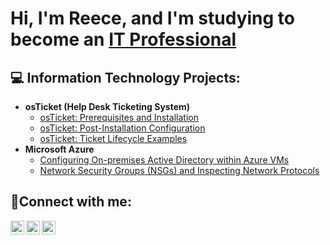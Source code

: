 <h1>Hi, I'm Reece, and I'm studying to become an <a href="https://linkedin.com/in/reece-padilla-3595572b8/">IT Professional</a>

<h2>💻 Information Technology Projects:</h2>

- <b>osTicket (Help Desk Ticketing System)</b>
  - [osTicket: Prerequisites and Installation](https://github.com/reecepadilla/osticket-prereqs)
  - [osTicket: Post-Installation Configuration](https://github.com/reecepadilla/post-install-config)
  - [osTicket: Ticket Lifecycle Examples](https://github.com/reecepadilla/ticket-lifecycle)
- <b>Microsoft Azure</b>
  - [Configuring On-premises Active Directory within Azure VMs](https://github.com/reecepadilla/configure-ad)
  - [Network Security Groups (NSGs) and Inspecting Network Protocols](https://github.com/reecepadilla/azure-network-protocols)

<h2>🤳Connect with me:</h2>

[<img align="left" alt="Josh | Twitter" width="22px" src="https://cdn.jsdelivr.net/npm/simple-icons@v3/icons/twitter.svg" />][twitter]
[<img align="left" alt="Josh | LinkedIn" width="22px" src="https://cdn.jsdelivr.net/npm/simple-icons@v3/icons/linkedin.svg" />][linkedin]
[<img align="left" alt="Josh | Instagram" width="22px" src="https://cdn.jsdelivr.net/npm/simple-icons@v3/icons/instagram.svg" />][instagram]

[twitter]: https://twitter.com/Josh
[instagram]: https://www.instagram.com/Josh
[linkedin]: https://linkedin.com/in/Josh
